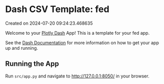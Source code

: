 # Dash CSV Template: fed

Created on 2024-07-20 09:24:23.468635

Welcome to your [Plotly Dash](https://plotly.com/dash/) App! This is a template for your fed app.

See the [Dash Documentation](https://dash.plotly.com/introduction) for more information on how to get your app up and running.

## Running the App

Run `src/app.py` and navigate to http://127.0.0.1:8050/ in your browser.